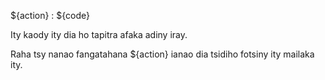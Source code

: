 ${action} : ${code}

Ity kaody ity dia ho tapitra afaka adiny iray.

Raha tsy nanao fangatahana ${action} ianao dia tsidiho fotsiny ity mailaka ity.
